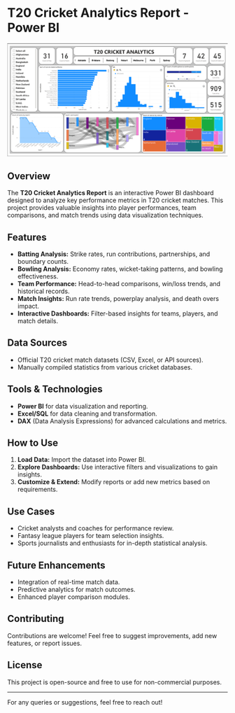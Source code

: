 # T20 Cricket Analytics Report - Power BI

![Alt Text](https://github.com/mohankumar-data-analyst/PowerBI-Reports/blob/main/T20%20CRICKET%20ANALYTICS%20REPORT/image.png)

## Overview
The **T20 Cricket Analytics Report** is an interactive Power BI dashboard designed to analyze key performance metrics in T20 cricket matches. This project provides valuable insights into player performances, team comparisons, and match trends using data visualization techniques.

## Features
- **Batting Analysis:** Strike rates, run contributions, partnerships, and boundary counts.
- **Bowling Analysis:** Economy rates, wicket-taking patterns, and bowling effectiveness.
- **Team Performance:** Head-to-head comparisons, win/loss trends, and historical records.
- **Match Insights:** Run rate trends, powerplay analysis, and death overs impact.
- **Interactive Dashboards:** Filter-based insights for teams, players, and match details.

## Data Sources
- Official T20 cricket match datasets (CSV, Excel, or API sources).
- Manually compiled statistics from various cricket databases.

## Tools & Technologies
- **Power BI** for data visualization and reporting.
- **Excel/SQL** for data cleaning and transformation.
- **DAX** (Data Analysis Expressions) for advanced calculations and metrics.

## How to Use
1. **Load Data:** Import the dataset into Power BI.
2. **Explore Dashboards:** Use interactive filters and visualizations to gain insights.
3. **Customize & Extend:** Modify reports or add new metrics based on requirements.

## Use Cases
- Cricket analysts and coaches for performance review.
- Fantasy league players for team selection insights.
- Sports journalists and enthusiasts for in-depth statistical analysis.

## Future Enhancements
- Integration of real-time match data.
- Predictive analytics for match outcomes.
- Enhanced player comparison modules.

## Contributing
Contributions are welcome! Feel free to suggest improvements, add new features, or report issues.

## License
This project is open-source and free to use for non-commercial purposes.

---
For any queries or suggestions, feel free to reach out!
